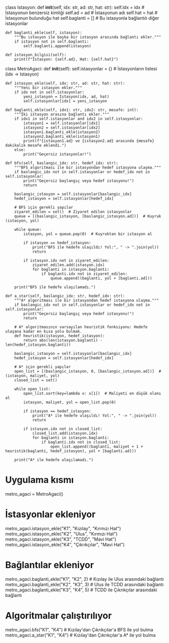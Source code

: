class Istasyon:
    def __init__(self, idx: str, ad: str, hat: str):
        self.idx = idx  # İstasyonun benzersiz kimliği
        self.ad = ad    # İstasyonun adı
        self.hat = hat  # İstasyonun bulunduğu hat
        self.baglanti = []  # Bu istasyonla bağlantılı diğer istasyonlar

    def baglanti_ekle(self, istasyon):
        """Bu istasyon ile başka bir istasyon arasında bağlantı ekler."""
        if istasyon not in self.baglanti:
            self.baglanti.append(istasyon)

    def istasyon_bilgisi(self):
        print(f"İstasyon: {self.ad}, Hat: {self.hat}")


class MetroAgaci:
    def __init__(self):
        self.istasyonlar = {}  # İstasyonların listesi (idx -> Istasyon)

    def istasyon_ekle(self, idx: str, ad: str, hat: str):
        """Yeni bir istasyon ekler."""
        if idx not in self.istasyonlar:
            yeni_istasyon = Istasyon(idx, ad, hat)
            self.istasyonlar[idx] = yeni_istasyon

    def baglanti_ekle(self, idx1: str, idx2: str, mesafe: int):
        """İki istasyon arasına bağlantı ekler."""
        if idx1 in self.istasyonlar and idx2 in self.istasyonlar:
            istasyon1 = self.istasyonlar[idx1]
            istasyon2 = self.istasyonlar[idx2]
            istasyon1.baglanti_ekle(istasyon2)
            istasyon2.baglanti_ekle(istasyon1)
            print(f"{istasyon1.ad} ve {istasyon2.ad} arasında {mesafe} dakikalık mesafe eklendi.")
        else:
            print("Geçersiz istasyonlar!")

    def bfs(self, baslangic_idx: str, hedef_idx: str):
        """BFS algoritması ile bir istasyondan hedef istasyona ulaşma."""
        if baslangic_idx not in self.istasyonlar or hedef_idx not in self.istasyonlar:
            print("Geçersiz başlangıç veya hedef istasyonu!")
            return

        baslangic_istasyon = self.istasyonlar[baslangic_idx]
        hedef_istasyon = self.istasyonlar[hedef_idx]

        # BFS için gerekli yapılar
        ziyaret_edilen = set()  # Ziyaret edilen istasyonlar
        queue = [(baslangic_istasyon, [baslangic_istasyon.ad])]  # Kuyruk (istasyon, yol)

        while queue:
            istasyon, yol = queue.pop(0)  # Kuyruktan bir istasyon al

            if istasyon == hedef_istasyon:
                print("BFS ile hedefe ulaşıldı! Yol:", " -> ".join(yol))
                return

            if istasyon.idx not in ziyaret_edilen:
                ziyaret_edilen.add(istasyon.idx)
                for baglanti in istasyon.baglanti:
                    if baglanti.idx not in ziyaret_edilen:
                        queue.append((baglanti, yol + [baglanti.ad]))

        print("BFS ile hedefe ulaşılamadı.")

    def a_star(self, baslangic_idx: str, hedef_idx: str):
        """A* algoritması ile bir istasyondan hedef istasyona ulaşma."""
        if baslangic_idx not in self.istasyonlar or hedef_idx not in self.istasyonlar:
            print("Geçersiz başlangıç veya hedef istasyonu!")
            return

        # A* algoritmasının varsayılan heuristik fonksiyonu: Hedefe ulaşana kadar en kısa yolu bulmak.
        def heuristik(istasyon, hedef_istasyon):
            return abs(len(istasyon.baglanti) - len(hedef_istasyon.baglanti))

        baslangic_istasyon = self.istasyonlar[baslangic_idx]
        hedef_istasyon = self.istasyonlar[hedef_idx]

        # A* için gerekli yapılar
        open_list = [(baslangic_istasyon, 0, [baslangic_istasyon.ad])]  # (istasyon, maliyet, yol)
        closed_list = set()

        while open_list:
            open_list.sort(key=lambda x: x[1])  # Maliyeti en düşük olanı al
            istasyon, maliyet, yol = open_list.pop(0)

            if istasyon == hedef_istasyon:
                print("A* ile hedefe ulaşıldı! Yol:", " -> ".join(yol))
                return

            if istasyon.idx not in closed_list:
                closed_list.add(istasyon.idx)
                for baglanti in istasyon.baglanti:
                    if baglanti.idx not in closed_list:
                        open_list.append((baglanti, maliyet + 1 + heuristik(baglanti, hedef_istasyon), yol + [baglanti.ad]))

        print("A* ile hedefe ulaşılamadı.")


# Uygulama kısmı
metro_agaci = MetroAgaci()

# İstasyonlar ekleniyor
metro_agaci.istasyon_ekle("K1", "Kızılay", "Kırmızı Hat")
metro_agaci.istasyon_ekle("K2", "Ulus", "Kırmızı Hat")
metro_agaci.istasyon_ekle("K3", "TCDD", "Mavi Hat")
metro_agaci.istasyon_ekle("K4", "Çıkrıkçılar", "Mavi Hat")

# Bağlantılar ekleniyor
metro_agaci.baglanti_ekle("K1", "K2", 2)  # Kızılay ile Ulus arasındaki bağlantı
metro_agaci.baglanti_ekle("K2", "K3", 3)  # Ulus ile TCDD arasındaki bağlantı
metro_agaci.baglanti_ekle("K3", "K4", 5)  # TCDD ile Çıkrıkçılar arasındaki bağlantı

# Algoritmalar çalıştırılıyor
metro_agaci.bfs("K1", "K4")  # Kızılay'dan Çıkrıkçılar'a BFS ile yol bulma
metro_agaci.a_star("K1", "K4")  # Kızılay'dan Çıkrıkçılar'a A* ile yol bulma
